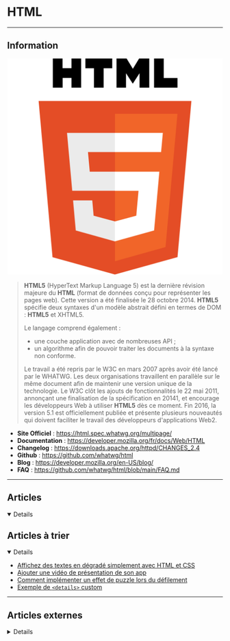 # HTML
----

## <i class="fa-solid fa-hashtag"></i> Information

![Logo](../../_media/developpement/html/html5_logo.svg ':size=250 :no-zoom')


> <i class="fa-solid fa-quote-left"></i> **HTML5** (HyperText Markup Language 5) est la dernière révision majeure du **HTML** (format de données conçu pour représenter les pages web). Cette version a été finalisée le 28 octobre 2014. **HTML5** spécifie deux syntaxes d'un modèle abstrait défini en termes de DOM : **HTML5** et XHTML5.
>
> Le langage comprend également :
>
> - une couche application avec de nombreuses API ;
> - un algorithme afin de pouvoir traiter les documents à la syntaxe non conforme.
>
> Le travail a été repris par le W3C en mars 2007 après avoir été lancé par le WHATWG. Les deux organisations travaillent en parallèle sur le même document afin de maintenir une version unique de la technologie. Le W3C clôt les ajouts de fonctionnalités le 22 mai 2011, annonçant une finalisation de la spécification en 20141, et encourage les développeurs Web à utiliser **HTML5** dès ce moment. Fin 2016, la version 5.1 est officiellement publiée et présente plusieurs nouveautés qui doivent faciliter le travail des développeurs d'applications Web2. <i class="fa-solid fa-quote-left fa-rotate-180"></i>


- <i class="fa-solid fa-globe"></i> **Site Officiel** : https://html.spec.whatwg.org/multipage/
- <i class="fa-solid fa-book"></i> **Documentation** : https://developer.mozilla.org/fr/docs/Web/HTML
- <i class="fa-solid fa-file-circle-question"></i> **Changelog** : https://downloads.apache.org/httpd/CHANGES_2.4
- <i class="fa-brands fa-github"></i> **Github** : https://github.com/whatwg/html
- <i class="fab fa-blogger-b"></i> **Blog** : https://developer.mozilla.org/en-US/blog/
- <i class="far fa-question-circle"></i> **FAQ** : https://github.com/whatwg/html/blob/main/FAQ.md

---

## <i class="fa-regular fa-newspaper"></i> Articles

<details open>

</details>

## <i class="fa-solid fa-glasses"></i> Articles à trier

<details open>

- [Affichez des textes en dégradé simplement avec HTML et CSS](atrier/dev/html/html_001.md)
- [Ajouter une vidéo de présentation de son app](atrier/dev/html/html_002.md)
- [Comment implémenter un effet de puzzle lors du défilement](atrier/dev/html/html_003.md)
- [Exemple de `<details>` custom](atrier/dev/html/html_004.md)

</details>

---

## <i class="fa-solid fa-glasses"></i> Articles externes

<details>

- [“Yes or No?”](https://css-tricks.com/yes-or-no/)
- [`target=blank`](https://css-tricks.com/targetblank/)
- [<"iframe"> feedback: a fun technique with iframes on the web](https://ciphrd.com/2021/02/10/iframe-feedback-a-fun-technique-with-iframes-on-the-web/)
- [10 HTML Elements You Didn’t Know You Needed](https://medium.com/@emmabostian/10-html-tags-you-didnt-know-you-needed-2f9d288707ec)
- [11 HTML One-Liners That Are Insanely Useful](https://javascript.plainenglish.io/11-html-one-liners-that-are-insanely-useful-3b62f4e57a06)
- [12 Awesome HTML5 Templates You Should Be Using](https://www.makeuseof.com/tag/html5-templates/)
- [15 HTML element methods you’ve potentially never heard of](https://hackernoon.com/15-html-element-methods-youve-potentially-never-heard-of-fc6863e41b2a)
- [17 Simple HTML Code Examples You Can Learn in 10 Minutes](https://www.makeuseof.com/tag/simple-html-code-learn-minutes/)
- [17 Simple HTML Code Examples You Can Learn in 10 Minutes](https://www.makeuseof.com/tag/simple-html-code-learn-minutes/)
- [3 Types of HTML Lists and How to Use Them](https://www.makeuseof.com/html-lists-types-how-use/)
- [36 Must See HTML5 Tutorials](https://laptrinhx.com/36-must-see-html5-tutorials-1026421205/)
- [5 Free HTML Templates to Easily Create Quick Websites](https://www.makeuseof.com/tag/free-html-templates/)
- [5 HTML Tricks Nobody is Talking About](https://javascript.plainenglish.io/5-html-tricks-nobody-is-talking-about-a0480104fe19)
- [5 Steps to Understanding Basic HTML Code](https://www.makeuseof.com/tag/5-steps-understanding-basic-html-code/)
- [6 Balises HTML5 intéressantes](http://warriordudimanche.net/article1045/balises-html5-interessantes)
- [6 Balises HTML5 intéressantes](http://warriordudimanche.net/article1045/balises-html5-interessantes)
- [7 Cool HTML Effects That Anyone Can Add to Their Website](https://www.makeuseof.com/tag/7-cool-html-effects-that-anyone-can-add-to-their-website-nb/)
- [A (terrible?) way to do footnotes in HTML](https://css-tricks.com/a-terrible-way-to-do-footnotes-in-html/)
- [A Bit on Buttons](https://css-tricks.com/a-bit-on-buttons/)
- [A Complete Guide to Data Attributes](https://css-tricks.com/a-complete-guide-to-data-attributes/)
- [A free guide to <head> elements](https://gethead.info/)
- [A Guide to the Responsive Images Syntax in HTML](https://css-tricks.com/a-guide-to-the-responsive-images-syntax-in-html/)
- [A table with both a sticky header and a sticky first column](https://css-tricks.com/a-table-with-both-a-sticky-header-and-a-sticky-first-column/)
- [Accessible Breadcrumb Navigation Pattern](https://scottaohara.github.io/a11y_breadcrumbs/)
- [Adding Particle Effects to DOM Elements with Canvas](https://css-tricks.com/adding-particle-effects-to-dom-elements-with-canvas/)
- [All About mailto: Links](https://css-tricks.com/all-about-mailto-links/)
- [An Introduction to HTML](https://www.makeuseof.com/html-introduction/)
- [An Introduction to Web Components](https://css-tricks.com/an-introduction-to-web-components/)
- [An introduction to writing your own HTML web pages](https://opensource.com/article/20/4/build-websites)
- [Are HTML Pages Really Static? Think Again!](https://dzone.com/articles/is-html-page-really-static-think-again)
- [Block Links: The Search for a Perfect Solution](https://css-tricks.com/block-links-the-search-for-a-perfect-solution/)
- [Blocking the HTML parser](https://timkadlec.com/remembers/2020-02-13-when-css-blocks/)
- [Bookmark This: All Your HTML Questions Answered](https://www.makeuseof.com/tag/html-faq/)
- [Building Real-Life Applications With Functional Elements of HTML 5.2](https://dzone.com/articles/building-real-life-applications-with-functional-el)
- [Conversational Semantics](https://alistapart.com/article/conversational-semantics)
- [Copyright Symbol/Sign In HTML](https://www.poftut.com/copyright-symbol-sign-in-html/)
- [Crafting Reusable HTML Templates](https://css-tricks.com/crafting-reusable-html-templates/)
- [Creating a Parking Game With the HTML Drag and Drop API](https://css-tricks.com/creating-a-parking-game-with-the-html-drag-and-drop-api/)
- [Creating the Top Section of Your Homepage With HTML](https://www.digitalocean.com/community/tutorials/creating-the-top-section-of-your-homepage-with-html)
- [Datalist is for suggesting values without enforcing values](https://css-tricks.com/datalist-is-for-suggesting-values-without-enforcing-values/)
- [Designing A Textbox, Unabridged](https://www.smashingmagazine.com/2018/09/designing-a-textbox-unabridged/)
- [Did You Know the Ordered List Element Has Start and Reversed Attributes?](https://css-tricks.com/did-you-know-the-ordered-list-element-has-start-and-reversed-attributes/)
- [Emails & Emojis: How Unicode Helps Us to Communicate Online](https://www.makeuseof.com/what-is-unicode/)
- [Fallbacks for Videos-as-Images](https://css-tricks.com/fallbacks-videos-images/)
- [Form Design Patterns Book Excerpt: A Registration Form](https://www.smashingmagazine.com/2018/10/form-design-patterns-excerpt-a-registration-form/)
- [Get References from HTML Built with Template Literals](https://css-tricks.com/get-references-from-html-built-with-template-literals/)
- [Goodbye HTML. Hello Canvas!](https://javascript.plainenglish.io/goodbye-html-hello-canvas-part-1-92f750961666)
- [Goodbye HTML. Hello Canvas!](https://javascript.plainenglish.io/goodbye-html-hello-canvas-part-1-92f750961666)
- [Guide ultime des images responsives & retina ready](https://buzut.fr/webdesign-pour-ecrans-retina/)
- [HAPPIER HTML5 FORM VALIDATION](https://daverupert.com/2017/11/happier-html5-forms/)
- [How do you figure?](https://www.scottohara.me/blog/2019/01/21/how-do-you-figure.html)
- [How To Add a Background Image to the Top Section of Your Webpage With HTML](https://www.digitalocean.com/community/tutorials/how-to-add-a-background-image-to-the-top-section-of-your-webpage-with-html)
- [How To Add a Favicon to Your Website with HTML](https://www.digitalocean.com/community/tutorials/how-to-add-a-favicon-to-your-website-with-html)
- [How To Add a Footer To Your Webpage With HTML](https://www.digitalocean.com/community/tutorials/how-to-add-a-footer-to-your-webpage-with-html)
- [How To Add an HTML <head> Element To Your Webpage](https://www.digitalocean.com/community/tutorials/adding-an-html-head-element-to-your-webpage)
- [How To Add and Style a Profile Image To Your Webpage With HTML](https://www.digitalocean.com/community/tutorials/how-to-add-and-style-a-profile-image-to-your-webpage-with-html)
- [How To Add and Style a Title To Your Webpage With HTML](https://www.digitalocean.com/community/tutorials/how-to-add-and-style-a-title-to-your-webpage-with-html)
- [How To Add Hyperlinks in HTML](https://www.digitalocean.com/community/tutorials/how-to-add-hyperlinks-in-html)
- [How To Add Images To Your Webpage Using HTML](https://www.digitalocean.com/community/tutorials/how-to-add-images-to-your-webpage-using-html)
- [How To Add JavaScript to HTML](https://www.digitalocean.com/community/tutorials/how-to-add-javascript-to-html)
- [How to Build HTML Forms Right: Semantics](https://dzone.com/articles/how-to-build-html-forms-right-semantics)
- [How To Center or Align Text On Your Webpage with HTML](https://www.digitalocean.com/community/tutorials/how-to-center-or-align-text-on-your-webpage-with-html)
- [How to Create a Range Slider Using HTML & CSS?](https://uxplanet.org/how-to-create-a-range-slider-using-html-css-6112fe9346e4)
- [How To Create a Responsive Image Grid Gallery with HTML & CSS — Flexbox](https://medium.com/@codefoxx/how-to-create-a-responsive-image-grid-gallery-with-html-css-flexbox-1a4ea78f1ab3)
- [How to Create a Website in Minutes Using HTML5 Boilerplate](https://www.makeuseof.com/tag/html5-boilerplate-tutorial/)
- [How To Create and Customize Tables in HTML](https://www.digitalocean.com/community/tutorials/how-to-create-and-customize-tables-in-html)
- [How To Create and Link To Additional Website Pages With HTML](https://www.digitalocean.com/community/tutorials/how-to-create-and-link-to-additional-website-pages-with-html)
- [How To Create the Middle Section of Your Homepage With HTML](https://www.digitalocean.com/community/tutorials/how-to-create-the-middle-section-of-your-homepage-with-html)
- [How To Modify the Color of HTML Elements](https://www.digitalocean.com/community/tutorials/how-to-modify-the-color-of-html-elements)
- [How To Nest HTML Elements](https://www.digitalocean.com/community/tutorials/how-to-nest-html-elements)
- [How to Section Your HTML](https://css-tricks.com/how-to-section-your-html/)
- [How to Section Your HTML](https://css-tricks.com/how-to-section-your-html/)
- [How To Select HTML Elements to Style with CSS](https://www.digitalocean.com/community/tutorials/how-to-select-html-elements-to-style-with-css)
- [How To Set Up Your HTML Project](https://www.digitalocean.com/community/tutorials/how-to-set-up-your-html-project)
- [How To Set Up Your HTML Website Project](https://www.digitalocean.com/community/tutorials/how-to-set-up-your-html-website-project)
- [How To Use a <div>, the HTML Content Division Element](https://www.digitalocean.com/community/tutorials/how-to-use-a-div-the-html-content-division-element)
- [How To Use and Understand HTML Elements](https://www.digitalocean.com/community/tutorials/how-to-use-and-understand-html-elements)
- [How To Use HTML Attributes](https://www.digitalocean.com/community/tutorials/how-to-use-html-attributes)
- [How To Use Inline and Block Elements in HTML](https://www.digitalocean.com/community/tutorials/how-to-use-inline-and-block-elements-in-html)
- [How To Use the HTML <body> Element](https://www.digitalocean.com/community/tutorials/how-to-use-the-html-body-element)
- [How To View the Source Code of an HTML Document](https://www.digitalocean.com/community/tutorials/how-to-view-the-source-code-of-an-html-document)
- [HTML – Mailto avancé (sujet, corps multi-lignes, etc…)](https://www.jbnet.fr/developpement/html/html-mailto-avance-sujet-corps-multi-lignes-etc.html)
- [HTML – Utiliser les polices de caractères Google en local](https://www.jbnet.fr/developpement/html/html-utiliser-les-polices-de-caracteres-google-en-local.html)
- [HTML Boilerplates](https://css-tricks.com/html-boilerplates/)
- [HTML Email and Accessibility](https://css-tricks.com/html-email-accessibility/)
- [HTML for Subheadings and Headings](https://css-tricks.com/html-for-subheadings-and-headings/)
- [HTML Inputs and Labels: A Love Story](https://css-tricks.com/html-inputs-and-labels-a-love-story/)
- [HTML Video Sources Should Be Responsive](https://www.filamentgroup.com/lab/video-with-sizes/)
- [HTML: The Inaccessible Parts](https://daverupert.com/2020/02/html-the-inaccessible-parts/)
- [HTML5 – Jusqu’où pouvez-vous aller avec les API aujourd’hui ?](https://korben.info/%EF%BB%BFhtml5-jusquou-pouvez-aller-api-aujourdhui.html)
- [HTML5 > Character entity reference](https://rgxdb.com/r/5ZQ9UNOA)
- [HTML5 Accessibility](https://www.html5accessibility.com/)
- [HTML5 and the rise of modern JavaScript browser APIs [Tutorial]](https://hub.packtpub.com/html5-and-the-rise-of-modern-javascript-browser-apis-tutorial/)
- [Humans.txt : Un standard pour rendre le Web plus humain ?](https://www.geeek.org/humans-txt-standard-web-199.html)
- [Improve Animated GIF Performance With HTML5 Video](https://www.smashingmagazine.com/2018/11/gif-to-video/)
- [Introduction - Apprendre l'HTML](https://www.grafikart.fr/tutoriels/introduction-1019)
- [L'élément <main>](https://www.alsacreations.com/actu/lire/1776-element-main-html5.html)
- [L'encodage (video)](https://www.grafikart.fr/tutoriels/html-css/encodage-utf8-1000)
- [Localisation and Translation on the Web](https://bitsofco.de/localisation-and-translation/)
- [Making a Better Custom Select Element](https://24ways.org/2019/making-a-better-custom-select-element/)
- [Manipulating Pixels Using Canvas](https://css-tricks.com/manipulating-pixels-using-canvas/)
- [Meet the New Dialog Element](https://keithjgrant.com/posts/2018/01/meet-the-new-dialog-element/)
- [Multi-Million Dollar HTML](https://css-tricks.com/multi-million-dollar-html/)
- [Native Lazy Loading](https://css-tricks.com/native-lazy-loading/)
- [Nutrition Cards for Accessible Components](https://davatron5000.github.io/a11y-nutrition-cards/)
- [Offering Options for `mailto:` and `tel:` Links](https://css-tricks.com/offering-options-for-mailto-and-tel-links/)
- [Prefilling a Date Input](https://css-tricks.com/prefilling-date-input/)
- [Protecting Your Site With Feature Policy](https://www.smashingmagazine.com/2018/12/feature-policy/)
- [Put a Background on Open Details Elements](https://css-tricks.com/put-a-background-on-open-details-elements/)
- [Qu’est ce que le Shadow DOM ?](https://www.zendevs.xyz/quest-ce-que-le-shadow-dom/)
- [Quoting in HTML: Quotations, Citations, and Blockquotes](https://css-tricks.com/quoting-in-html-quotations-citations-and-blockquotes/)
- [Radio Buttons Are Like Selects; Checkboxes Are Like Multiple Selects](https://css-tricks.com/radio-buttons-are-like-selects-checkboxes-are-like-multiple-selects/)
- [Responsive Iframes](https://css-tricks.com/responsive-iframes/)
- [Revisiting the abbr element](https://bitsofco.de/revisiting-the-abbr-element/)
- [Simple Code, Pretty Results: How to Correctly Wrap Text With HTML!](https://dzone.com/articles/simple-code-pretty-results-the-simple-way-to-wrap)
- [Some Hands-On with the HTML Dialog Element](https://css-tricks.com/some-hands-on-with-the-html-dialog-element/)
- [Splicing HTML’s DNA With CSS Attribute Selectors](https://www.smashingmagazine.com/2018/10/attribute-selectors-splicing-html-dna-css/)
- [Standardizing `<select>` And Beyond: The Past, Present And Future Of Native HTML Form Controls](https://www.smashingmagazine.com/2020/11/standardizing-select-native-html-form-controls/)
- [Striking a Balance Between Native and Custom Select Elements](https://css-tricks.com/striking-a-balance-between-native-and-custom-select-elements/)
- [Supercharging `<input type=number>`](https://kilianvalkhof.com/2020/javascript/supercharging-input-type-number/)
- [Tabindex: A Quick Look](https://dzone.com/articles/tabindex-a-quick-look)
- [Tableaux responsive](https://www.grafikart.fr/tutoriels/html-css/table-responsive-1015) (video)
- [The `hidden` Attribute is Visibly Weak](https://css-tricks.com/the-hidden-attribute-is-visibly-weak/)
- [The 100 Most Popular Emojis Explained](https://www.makeuseof.com/top-emojis-explained-cheat-sheet/)
- [The 8 Best Sites for Quality HTML Coding Examples](https://www.makeuseof.com/tag/8-websites-quality-html-coding-examples/)
- [The Deal with the Section Element](https://css-tricks.com/the-deal-with-the-section-element/)
- [The HTML Essentials Cheat Sheet: Tags, Attributes, and More](https://www.makeuseof.com/tag/html-cheat-sheet/)
- [The Humble <img> Element And Core Web Vitals](https://www.smashingmagazine.com/2021/04/humble-img-element-core-web-vitals/)
- [The Importance Of Manual Accessibility Testing](https://www.smashingmagazine.com/2018/09/importance-manual-accessibility-testing/)
- [The problem with "click here" and "learn more" links](https://uxdesign.cc/the-problem-with-click-here-and-learn-more-links-d01a0eba5cbd)
- [The Teletype Text Element Lives On… at Least on This Site](https://css-tricks.com/the-teletype-text-element-lives-on-at-least-on-this-site/)
- [The ultimate guide to iframes](https://blog.logrocket.com/the-ultimate-guide-to-iframes/)
- [Using Structured Data to Enhance Search Engine Optimization](https://css-tricks.com/using-structured-data-to-enhance-search-engine-optimization/)
- [Using the HTML title attribute – Updated March 2020](https://developer.paciellogroup.com/blog/2010/11/using-the-html-title-attribute/)
- [UTF-8 in HTTP Headers](https://dzone.com/articles/utf-8-in-http-headers)
- [Video Playback On The Web: The Current State Of Video (Part 1)](https://www.smashingmagazine.com/2018/10/video-playback-on-the-web-part-1/)
- [Video Playback On The Web: Video Delivery Best Practices (Part 2)](https://www.smashingmagazine.com/2018/10/video-playback-on-the-web-part-2/)
- [Web Accessibility: Making the Web Accessible for All](https://dzone.com/articles/web-accessibility-making-web-accessible-for-all)
- [Weekly Platform News: Favicon Guidelines, Accessibility Testing, Web Almanac](https://css-tricks.com/weekly-platform-news-favicon-guidelines-accessibility-testing-web-almanac/)
- [What Does `playsinline` Mean in Web Video?](https://css-tricks.com/what-does-playsinline-mean-in-web-video/)
- [What is an HTML Attribute?](https://www.digitalocean.com/community/tutorials/what-is-an-html-attribute)
- [What is an HTML Element?](https://www.digitalocean.com/community/tutorials/what-is-an-html-element)
- [What is an HTML Tag?](https://www.digitalocean.com/community/tutorials/what-is-an-html-tag)
- [What is HTML?](https://www.digitalocean.com/community/tutorials/what-is-html)
- [What’s New in HTML5? 9 Elements You Need to Know](https://www.makeuseof.com/tag/whats-new-html5-elements/)
- [When Not to Use SELECT](https://dzone.com/articles/when-not-to-use-select)
- [you probably don’t need input type=“number”](http://bradfrost.com/blog/post/you-probably-dont-need-input-typenumber/)

</details>
